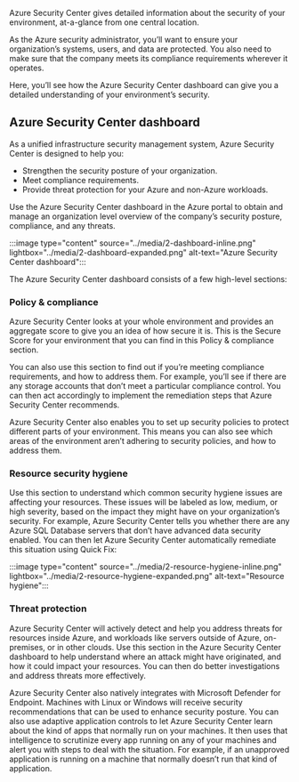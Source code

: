 Azure Security Center gives detailed information about the security of your environment, at-a-glance from one central location.

As the Azure security administrator, you’ll want to ensure your organization’s systems, users, and data are protected. You also need to make sure that the company meets its compliance requirements wherever it operates.

Here, you’ll see how the Azure Security Center dashboard can give you a detailed understanding of your environment’s security.

## Azure Security Center dashboard

As a unified infrastructure security management system, Azure Security Center is designed to help you:

- Strengthen the security posture of your organization.
- Meet compliance requirements.
- Provide threat protection for your Azure and non-Azure workloads.

Use the Azure Security Center dashboard in the Azure portal to obtain and manage an organization level overview of the company’s security posture, compliance, and any threats.

:::image type="content" source="../media/2-dashboard-inline.png" lightbox="../media/2-dashboard-expanded.png" alt-text="Azure Security Center dashboard":::

The Azure Security Center dashboard consists of a few high-level sections:

### Policy & compliance

Azure Security Center looks at your whole environment and provides an aggregate score to give you an idea of how secure it is. This is the Secure Score for your environment that you can find in this Policy & compliance section.

You can also use this section to find out if you’re meeting compliance requirements, and how to address them. For example, you’ll see if there are any storage accounts that don’t meet a particular compliance control. You can then act accordingly to implement the remediation steps that Azure Security Center recommends.

Azure Security Center also enables you to set up security policies to protect different parts of your environment. This means you can also see which areas of the environment aren’t adhering to security policies, and how to address them.

### Resource security hygiene

Use this section to understand which common security hygiene issues are affecting your resources. These issues will be labeled as low, medium, or high severity, based on the impact they might have on your organization’s security. For example, Azure Security Center tells you whether there are any Azure SQL Database servers that don’t have advanced data security enabled. You can then let Azure Security Center automatically remediate this situation using Quick Fix:

:::image type="content" source="../media/2-resource-hygiene-inline.png" lightbox="../media/2-resource-hygiene-expanded.png" alt-text="Resource hygiene":::

### Threat protection

Azure Security Center will actively detect and help you address threats for resources inside Azure, and workloads like servers outside of Azure, on-premises, or in other clouds. Use this section in the Azure Security Center dashboard to help understand where an attack might have originated, and how it could impact your resources. You can then do better investigations and address threats more effectively.

Azure Security Center also natively integrates with Microsoft Defender for Endpoint. Machines with Linux or Windows will receive security recommendations that can be used to enhance security posture. You can also use adaptive application controls to let Azure Security Center learn about the kind of apps that normally run on your machines. It then uses that intelligence to scrutinize every app running on any of your machines and alert you with steps to deal with the situation. For example, if an unapproved application is running on a machine that normally doesn’t run that kind of application.
